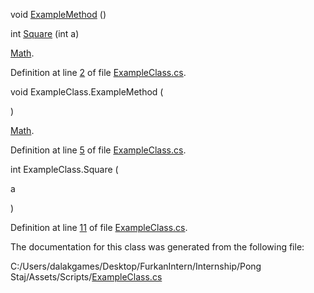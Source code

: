 <div id="class_example_class">

</div>

<span id="class_example_class" label="class_example_class"></span>

<div class="DoxyCompactItemize">

void
[ExampleMethod](#class_example_class_aad2debe13d2dbbdbec0efd46c590f217)
()

int [Square](#class_example_class_a1a480cb7ebc79aa436d3db06417d8630)
(int a)

</div>

<div class="Desc">

[Math](#_math-example).

</div>

Definition at line [2](#_example_class_8cs_source_l00002) of file
[ExampleClass.cs](#_example_class_8cs_source).

<span id="class_example_class_aad2debe13d2dbbdbec0efd46c590f217"
label="class_example_class_aad2debe13d2dbbdbec0efd46c590f217"></span>

void ExampleClass.ExampleMethod (

<div class="DoxyParamCaption">

</div>

)

<div class="Desc">

[Math](#_math-example).

</div>

Definition at line [5](#_example_class_8cs_source_l00005) of file
[ExampleClass.cs](#_example_class_8cs_source).

<span id="class_example_class_a1a480cb7ebc79aa436d3db06417d8630"
label="class_example_class_a1a480cb7ebc79aa436d3db06417d8630"></span>

int ExampleClass.Square (

<div class="DoxyParamCaption">

a

</div>

)

Definition at line [11](#_example_class_8cs_source_l00011) of file
[ExampleClass.cs](#_example_class_8cs_source).

The documentation for this class was generated from the following file:

<div class="DoxyCompactItemize">

C:/Users/dalakgames/Desktop/FurkanIntern/Internship/Pong
Staj/Assets/Scripts/[ExampleClass.cs](#_example_class_8cs)

</div>
